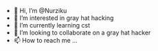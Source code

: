 - 👋 Hi, I’m @Nurziku
- 👀 I’m interested in gray hat hacking
- 🌱 I’m currently learning cst
- 💞️ I’m looking to collaborate on a gray hat hacker
- 📫 How to reach me ...

<!---
Nurziku/Nurziku is a ✨ special ✨ repository because its `README.md` (this file) appears on your GitHub profile.
You can click the Preview link to take a look at your changes.
--->
